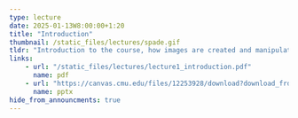 ```yaml
---
type: lecture
date: 2025-01-13W8:00:00+1:20
title: "Introduction"
thumbnail: /static_files/lectures/spade.gif
tldr: "Introduction to the course, how images are created and manipulated by humans and machines"
links:
    - url: "/static_files/lectures/lecture1_introduction.pdf"
      name: pdf
    - url: "https://canvas.cmu.edu/files/12253928/download?download_frd=1"
      name: pptx
hide_from_announcments: true
---
```

